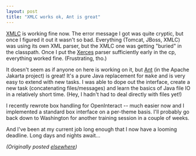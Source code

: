 ```yaml
---
layout: post
title: "XMLC works ok, Ant is great"
---
```




<p><a href="http://xmlc.enhydra.org/">XMLC</a> is working 
fine now. The error message I got was quite cryptic, but 
once I figured it out it wasn't so bad. Everything (Tomcat, 
JBoss, XMLC) was using its own XML parser, but the XMLC one 
was getting "buried" in the classpath. Once I put the <a 
href="http://xml.apache.org/xerces/">Xerces</a> parser 
sufficiently early in the cp, everything worked fine. 
(Frustrating, tho.)

<p>It doesn't seem as if anyone on here is working on it, 
but <a href="http://jakarta.apache.org/ant/">Ant</a> (in the 
Apache Jakarta project) is great! It's a pure Java 
replacement for <tt>make</tt> and is very easy to extend 
with new tasks. I was able to dope out the interface, create 
a new task (concatenating files/messages) and learn the 
basics of Java file IO in a relatively short time. (Hey, I 
hadn't had to deal directly with files yet!)

<p>I recently rewrote box handling for OpenInteract -- much 
easier now and I implemented a standard box interface on a 
per-theme basis. I'll probably go back down to Washington 
for another training session in a couple of weeks.

<p>And I've been at my current job long enough that I now 
have a looming deadline. Long days and nights await...

<p><em>(Originally posted <a href="http://www.advogato.org/person/cwinters/diary.html?start=36">elsewhere</a>)</em></p>


